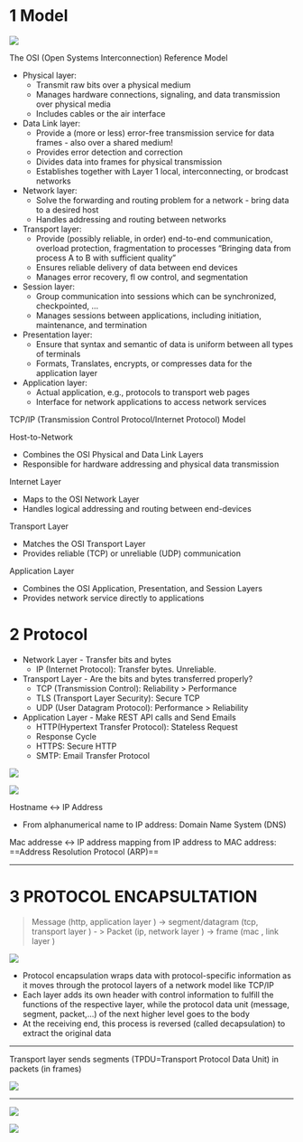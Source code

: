 
# 1 Model

![](image/Pasted%20image%2020241031220138.png)

The OSI (Open Systems Interconnection) Reference Model
- Physical layer: 
    - Transmit raw bits over a physical medium
    - Manages hardware connections, signaling, and data transmission over physical media
    - Includes cables or the air interface
- Data Link layer: 
    - Provide a (more or less) error-free transmission service for data frames - also over a shared medium!
    - Provides error detection and correction
    - Divides data into frames for physical transmission
    - Establishes together with Layer 1 local, interconnecting, or brodcast networks
- Network layer: 
    - Solve the forwarding and routing problem for a network - bring data to a desired host
    - Handles addressing and routing between networks
- Transport layer: 
    - Provide (possibly reliable, in order) end-to-end communication, overload protection, fragmentation to processes “Bringing data from process A to B with sufficient quality”
    - Ensures reliable delivery of data between end devices
    - Manages error recovery, fl ow control, and segmentation
- Session layer: 
    - Group communication into sessions which can be synchronized, checkpointed, …
    - Manages sessions between applications, including initiation, maintenance, and termination
- Presentation layer: 
    - Ensure that syntax and semantic of data is uniform between all types of terminals
    - Formats, Translates, encrypts, or compresses data for the application layer
- Application layer: 
    - Actual application, e.g., protocols to transport web pages
    - Interface for network applications to access network services



TCP/IP (Transmission Control Protocol/Internet Protocol) Model

Host-to-Network
- Combines the OSI Physical and Data Link Layers
- Responsible for hardware addressing and physical data transmission

Internet Layer
- Maps to the OSI Network Layer
- Handles logical addressing and routing between end-devices

Transport Layer
- Matches the OSI Transport Layer
- Provides reliable (TCP) or unreliable (UDP) communication

Application Layer
- Combines the OSI Application, Presentation, and Session Layers
- Provides network service directly to applications


# 2 Protocol 

- Network Layer - Transfer bits and bytes
    - IP (Internet Protocol): Transfer bytes. Unreliable.
- Transport Layer - Are the bits and bytes transferred properly?
    - TCP (Transmission Control): Reliability > Performance
    - TLS (Transport Layer Security): Secure TCP
    - UDP (User Datagram Protocol): Performance > Reliability
- Application Layer - Make REST API calls and Send Emails
    - HTTP(Hypertext Transfer Protocol): Stateless Request
    - Response Cycle
    - HTTPS: Secure HTTP
    - SMTP: Email Transfer Protocol

![](image/Pasted%20image%2020241111082935.png)




![](image/Pasted%20image%2020241031220442.png)



Hostname <->  IP Address
- From alphanumerical name to IP address: Domain Name System (DNS)

Mac addresse <->   IP address 
mapping from IP address to MAC address: ==Address Resolution Protocol (ARP)==


----

# 3 PROTOCOL ENCAPSULTATION

> Message (http, application layer ) -> segment/datagram (tcp, transport layer ) - > Packet  (ip, network layer )  -> frame  (mac , link layer )


![](image/Pasted%20image%2020241201000351.png)


- Protocol encapsulation wraps data with protocol-specific information as it moves through the protocol layers of a network model like TCP/IP
- Each layer adds its own header with control information to fulfill the functions of the respective layer, while the protocol data unit (message, segment, packet,...) of the next higher level goes to the body
- At the receiving end, this process is reversed (called decapsulation) to extract the original data


---

Transport layer sends segments (TPDU=Transport Protocol Data Unit) in packets (in frames)

![](image/Pasted%20image%2020241205230332.png)



---


![](image/Pasted%20image%2020241201000718.png)

![](image/Pasted%20image%2020241201000711.png)



